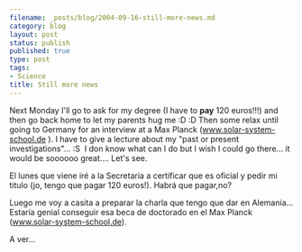 ```yaml
--- 
filename: _posts/blog/2004-09-16-still-more-news.md
category: blog
layout: post
status: publish
published: true
type: post
tags: 
- Science
title: Still more news
---
```


Next Monday I'll go to ask for my degree (I have to **pay** 120 euros!!!) and then go back home to let my parents hug me :D :D Then some relax until going to Germany for an interview at a Max Planck (<a href="https://www.solar-system-school.de" target="_blank">www.solar-system-school.de</a> ). I have to give a lecture about my "past or present investigations"... :S  I don know what can I do but I wish I could go there... it would be soooooo great.... Let's see.

El lunes que viene iré a la Secretaria a certificar que es oficial y pedir mi titulo (jo, tengo que pagar 120 euros!).
Habrá que pagar,no?

Luego me voy a casita a preparar la charla que tengo que dar en Alemania...  Estaría genial conseguir esa beca de doctorado en el Max Planck (<a href="https://www.solar-system-school.de" target="_blank">www.solar-system-school.de</a>).

A ver...

